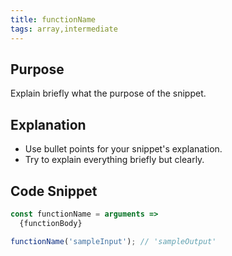 ```yaml
---
title: functionName
tags: array,intermediate
---
```


## Purpose
Explain briefly what the purpose of the snippet.

## Explanation
- Use bullet points for your snippet's explanation.
- Try to explain everything briefly but clearly.

## Code Snippet
```js
const functionName = arguments =>
  {functionBody}
```

```js
functionName('sampleInput'); // 'sampleOutput'
```
